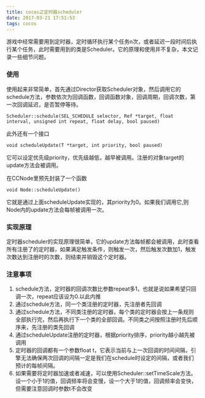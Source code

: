 ```yaml
---
title: cocos之定时器scheduler
date: 2017-03-21 17:51:53
tags: cocos
---
```

游戏中经常需要用到定时器，定时循环执行某个任务n次，或者延迟一段时间后执行某个任务，此时需要用到的类是Scheduler。它的原理和使用并不复杂，本文记录一些细节问题。

### 使用
使用起来非常简单，首先通过Director获取Scheduler对象，然后调用它的schedule方法，参数依次为回调函数，回调函数对象，回调周期，回调次数，第一次回调延迟，是否暂停等待。

```
Scheduler::schedule(SEL_SCHEDULE selector, Ref *target, float interval, unsigned int repeat, float delay, bool paused)
```

此外还有一个接口

```
void scheduleUpdate(T *target, int priority, bool paused)
```
它可以设定优先级priority，优先级越低，越早被调用。注册的对象target的update方法会被调用。

在CCNode里预先封装了一个函数

```
void Node::scheduleUpdate()
```
它就是通过上面scheduleUpdate实现的，其priority为0。如果我们调用它,则Node内的update方法会每帧被调用一次。

### 实现原理
定时器scheduler的实现原理很简单，它的update方法每帧都会被调用，此时查看所有注册了的定时器，如果满足触发条件，则触发一次，然后触发次数加1，触发次数达到注册时的次数，则结束并销毁这个定时器。

### 注意事项
1. schedule方法，定时器的回调次数比参数repeat多1，也就是说如果希望只回调一次，repeat应该设为0.以此内推
2. 通过schedule方法，同一个类注册的定时器，先注册者先回调
3. 通过schedule方法，不同类注册的定时器，每个类的定时器会按上一条规则全部执行完，然后再执行下一个类的全部回调。不同类之间按照注册时先后顺序来，先注册的类先回调
4. 通过scheduleUpdate注册的定时器，根据priority排序，priority越小越先被调用
5. 定时器的回调都有一个参数float t，它表示当前与上一次回调的时间间隔，引擎无法确保两次回调的间隔一定是我们在schedule时设定的间隔，或者我们预计的每帧间隔。
6. 如果需要将定时器加速或者减速，可以使用Scheduler::setTimeScale方法。设一个小于1的值，回调频率将会变慢，设一个大于1的值，回调频率会变快，但需要注意回调时参数t不会改变


